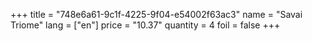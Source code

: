 +++
title = "748e6a61-9c1f-4225-9f04-e54002f63ac3"
name = "Savai Triome"
lang = ["en"]
price = "10.37"
quantity = 4
foil = false
+++

